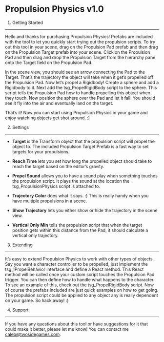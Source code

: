 Propulsion Physics v1.0
=======================

1. Getting Started
------------------
Hello and thanks for purchasing Propulsion Physics! Prefabs are included with the tool to let you quickly start trying out the propulsion scripts. To try out this tool in your scene, drag on the Propulsion Pad prefab and then drag on the Propulsion Target prefab into your scene. Click on the Propulsion Pad and then drag and drop the Propulsion Target from the hierarchy pane onto the Target field on the Propulsion Pad. 

In the scene view, you should see an arrow connecting the Pad to the Target. That’s the trajectory the object will take when it get’s propelled off the Propulsion Pad. Now let’s propel a Rigidbody! Create a sphere and add a Rigidbody to it. Next add the tsg_PropelRigidBody script to the sphere. This script tells the Propulsion Pad how to handle propelling this object when they touch. Now position the sphere over the Pad and let it fall. You should see it fly into the air and eventually land on the target. 

That’s it! Now you can start using Propulsion Physics in your game and enjoy watching objects get shot around. :)

2. Settings
-----------
+ **Target** is the Transform object that the propulsion script will propel the object to. The included Propulsion Target Prefab is a fast way to set targets for your propulsions.

+ **Reach Time** lets you set how long the propelled object should take to reach the target based on the editor’s gravity. 

+ **Propel Sound** allows you to have a sound play when something touches the propulsion script. It plays the sound at the location the tsg_PropulsionPhysics script is attached to.

+ **Trajectory Color** does what it says. :) This is really handy when you have multiple propulsions in a scene.

+ **Show Trajectory** lets you either show or hide the trajectory in the scene view. 

+ **Vertical Only Min** tells the propulsion script that when the target position gets within this distance from the Pad, it should calculate a vertical only trajectory. 

3. Extending
------------
It’s easy to extend Propulsion Physics to work with other types of objects. Say you want a character controller to be propelled, just implement the tsg_IPropelBehavior interface and define a React method. This React method will be called once your custom script touches the Propulsion Pad trigger. You can then define how to handle what happens to the character. To see an example of this, check out the tsg_PropelRigidBody script. Now of course the prefabs included are just quick examples on how to get going. The propulsion script could be applied to any object any is really dependent on your game. So hack away! :)

4. Support
----------
If you have any questions about this tool or have suggestions for it that could make it better, please let me know! You can contact me caleb@twosidegames.com.